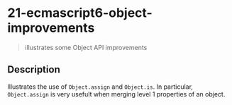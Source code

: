 # 21-ecmascript6-object-improvements
> illustrates some Object API improvements

## Description
Illustrates the use of `Object.assign` and `Object.is`. In particular, `Object.assign` is very usefult when merging level 1 properties of an object.
